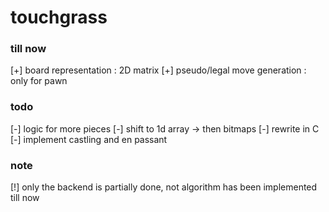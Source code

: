 # touchgrass

### till now

[+] board representation : 2D matrix
[+] pseudo/legal move generation : only for pawn

### todo

[-] logic for more pieces
[-] shift to 1d array -> then bitmaps
[-] rewrite in C
[-] implement castling and en passant

### note

[!] only the backend is partially done, not algorithm has been implemented till now
